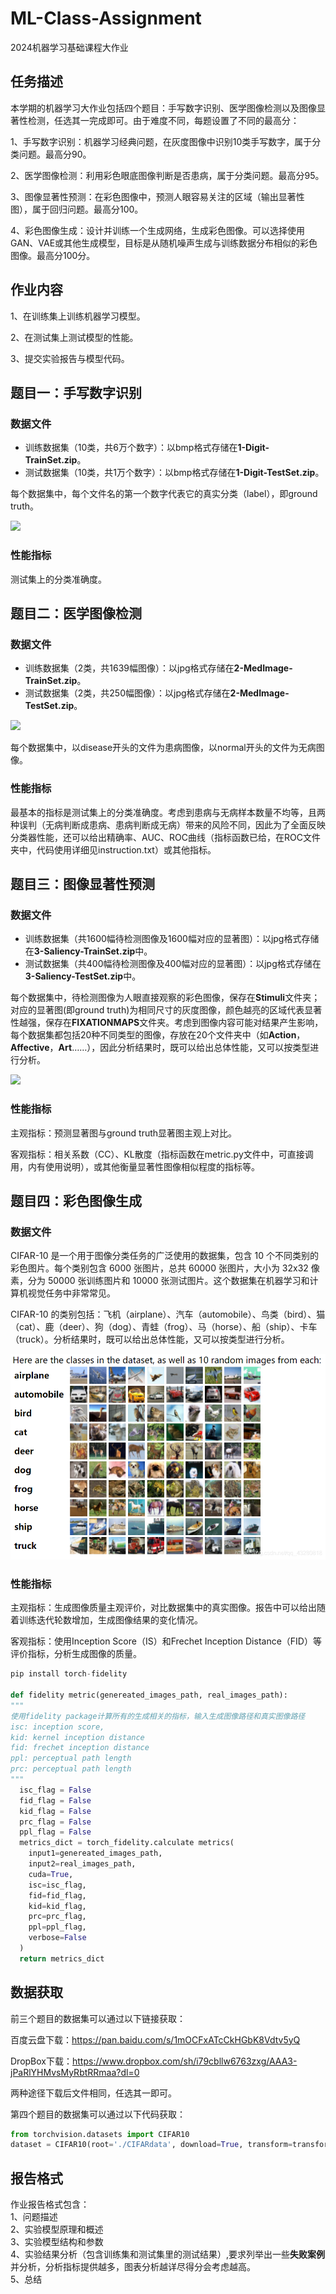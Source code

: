 # ML-Class-Assignment
2024机器学习基础课程大作业

## 任务描述
本学期的机器学习大作业包括四个题目：手写数字识别、医学图像检测以及图像显著性检测，任选其一完成即可。由于难度不同，每题设置了不同的最高分：

1、手写数字识别：机器学习经典问题，在灰度图像中识别10类手写数字，属于分类问题。最高分90。

2、医学图像检测：利用彩色眼底图像判断是否患病，属于分类问题。最高分95。

3、图像显著性预测：在彩色图像中，预测人眼容易关注的区域（输出显著性图），属于回归问题。最高分100。

4、彩色图像生成：设计并训练一个生成网络，生成彩色图像。可以选择使用GAN、VAE或其他生成模型，目标是从随机噪声生成与训练数据分布相似的彩色图像。最高分100分。

## 作业内容

1、在训练集上训练机器学习模型。

2、在测试集上测试模型的性能。

3、提交实验报告与模型代码。

## 题目一：手写数字识别

### 数据文件
* 训练数据集（10类，共6万个数字）：以bmp格式存储在**1-Digit-TrainSet.zip**。
* 测试数据集（10类，共1万个数字）：以bmp格式存储在**1-Digit-TestSet.zip**。

每个数据集中，每个文件名的第一个数字代表它的真实分类（label），即ground truth。

![](/1-Digit-Example.png)

### 性能指标
测试集上的分类准确度。

## 题目二：医学图像检测

### 数据文件
* 训练数据集（2类，共1639幅图像）：以jpg格式存储在**2-MedImage-TrainSet.zip**。
* 测试数据集（2类，共250幅图像）：以jpg格式存储在**2-MedImage-TestSet.zip**。

![](/2-MedImage-Example.png)

每个数据集中，以disease开头的文件为患病图像，以normal开头的文件为无病图像。

### 性能指标
最基本的指标是测试集上的分类准确度。考虑到患病与无病样本数量不均等，且两种误判（无病判断成患病、患病判断成无病）带来的风险不同，因此为了全面反映分类器性能，还可以给出精确率、AUC、ROC曲线（指标函数已给，在ROC文件夹中，代码使用详细见instruction.txt）或其他指标。

## 题目三：图像显著性预测

### 数据文件
* 训练数据集（共1600幅待检测图像及1600幅对应的显著图）：以jpg格式存储在**3-Saliency-TrainSet.zip**中。
* 测试数据集（共400幅待检测图像及400幅对应的显著图）：以jpg格式存储在**3-Saliency-TestSet.zip**中。

每个数据集中，待检测图像为人眼直接观察的彩色图像，保存在**Stimuli**文件夹；对应的显著图(即ground truth)为相同尺寸的灰度图像，颜色越亮的区域代表显著性越强，保存在**FIXATIONMAPS**文件夹。考虑到图像内容可能对结果产生影响，每个数据集都包括20种不同类型的图像，存放在20个文件夹中（如**Action**，**Affective**，**Art**……），因此分析结果时，既可以给出总体性能，又可以按类型进行分析。

![](/3-Saliency-Example.png)

### 性能指标

主观指标：预测显著图与ground truth显著图主观上对比。

客观指标：相关系数（CC）、KL散度（指标函数在metric.py文件中，可直接调用，内有使用说明），或其他衡量显著性图像相似程度的指标等。

## 题目四：彩色图像生成

### 数据文件
CIFAR-10 是一个用于图像分类任务的广泛使用的数据集，包含 10 个不同类别的彩色图片。每个类别包含 6000 张图片，总共 60000 张图片，大小为 32x32 像素，分为 50000 张训练图片和 10000 张测试图片。这个数据集在机器学习和计算机视觉任务中非常常见。

CIFAR-10 的类别包括：飞机（airplane）、汽车（automobile）、鸟类（bird）、猫（cat）、鹿（deer）、狗（dog）、青蛙（frog）、马（horse）、船（ship）、卡车（truck）。分析结果时，既可以给出总体性能，又可以按类型进行分析。

![](/4-CIFAR10-Example.png)

### 性能指标
主观指标：生成图像质量主观评价，对比数据集中的真实图像。报告中可以给出随着训练迭代轮数增加，生成图像结果的变化情况。

客观指标：使用Inception Score（IS）和Frechet Inception Distance（FID）等评价指标，分析生成图像的质量。

```python
pip install torch-fidelity

def fidelity metric(genereated_images_path, real_images_path):
"""
使用fidelity package计算所有的生成相关的指标，输入生成图像路径和真实图像路径
isc: inception score,
kid: kernel inception distance
fid: frechet inception distance
ppl: perceptual path length
prc: perceptual path length
"""
  isc_flag = False
  fid_flag = False
  kid_flag = False
  prc_flag = False
  ppl_flag = False
  metrics_dict = torch_fidelity.calculate metrics(
    input1=genereated_images_path,
    input2=real_images_path,
    cuda=True,
    isc=isc_flag,
    fid=fid_flag,
    kid=kid_flag,
    prc=prc_flag,
    ppl=ppl_flag,
    verbose=False
  )
  return metrics_dict
```

## 数据获取
前三个题目的数据集可以通过以下链接获取：

百度云盘下载：https://pan.baidu.com/s/1mOCFxATcCkHGbK8Vdtv5yQ

DropBox下载：https://www.dropbox.com/sh/i79cbllw6763zxg/AAA3-jPaRlYHMvsMyRbtRRmaa?dl=0

两种途径下载后文件相同，任选其一即可。


第四个题目的数据集可以通过以下代码获取：

```python
from torchvision.datasets import CIFAR10
dataset = CIFAR10(root='./CIFARdata', download=True, transform=transforms.ToTensor())
```

## 报告格式
作业报告格式包含：  
1、问题描述  
2、实验模型原理和概述  
3、实验模型结构和参数  
4、实验结果分析（包含训练集和测试集里的测试结果）,要求列举出一些**失败案例**并分析，分析指标提供越多，图表分析越详尽得分会考虑越高。  
5、总结  



